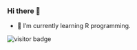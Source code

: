 ### Hi there 👋

- 🌱 I’m currently learning R programming.


![visitor badge](https://visitor-badge.laobi.icu/badge?page_id=songshangchen6.songshangchen6)

<!--
[![Shangchen's github stats](https://github-readme-stats.vercel.app/api?username=songshangchen6&count_private=true&theme=buefy&show_icons=true)](https://shangchen.org)


[![Top Langs](https://github-readme-stats.vercel.app/api/top-langs/?username=songshangchen6&hide=javascript,html&layout=compact&theme=buefy)](https://github.com/songshangchen6)



**songshangchen6/songshangchen6** is a ✨ _special_ ✨ repository because its `README.md` (this file) appears on your GitHub profile.

Here are some ideas to get you started:

- 🔭 I’m currently working on ...
- 🌱 I’m currently learning ...
- 👯 I’m looking to collaborate on ...
- 🤔 I’m looking for help with ...
- 💬 Ask me about ...
- 📫 How to reach me: ...
- 😄 Pronouns: ...
- ⚡ Fun fact: ...


-->
